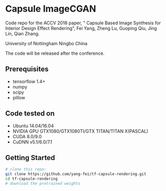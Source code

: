 Capsule ImageCGAN
======================================================================
Code repo for the ACCV 2018 paper, "
Capsule Based Image Synthesis for Interior Design Effect Rendering", Fei Yang, Zheng Lu, Guoping Qiu, Jing Lin, Qian Zhang.

University of Nottingham Ningbo China

The code will be released after the conference. 


## Prerequisites
- tensorflow 1.4+
- numpy 
- scipy
- pillow
## Code tested on
- Ubuntu 14.04/16.04
- NVIDIA GPU GTX1080/GTX1080TI/GTX TITAN/TITAN X(PASCAL)
- CUDA 8.0/9.0
- CuDNN v5.1/6.0/7.1

## Getting Started
```sh
# clone this repo:
git clone https://github.com/yang-fei/tf-capsule-rendering.git
cd tf-capsule-rendering
# download the pretrained weights



